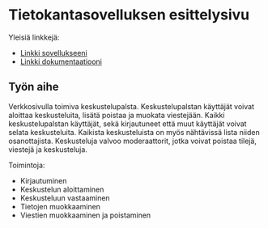 # Tietokantasovelluksen esittelysivu

Yleisiä linkkejä:

* [Linkki sovellukseeni](http://www.konstaku.users.cs.helsinki.fi/forum/)
* [Linkki dokumentaatiooni](https://github.com/Djiffit/Tsoha-Bootstrap/blob/master/doc/dokumentaatio.pdf)

## Työn aihe

Verkkosivulla toimiva keskustelupalsta. Keskustelupalstan käyttäjät voivat aloittaa keskusteluita, lisätä poistaa ja muokata viestejään. Kaikki keskustelupalstan käyttäjät, sekä kirjautuneet että muut käyttäjät voivat selata keskusteluita. Kaikista keskusteluista on myös nähtävissä lista niiden osanottajista. Keskusteluja valvoo moderaattorit, jotka voivat poistaa tilejä, viestejä ja keskusteluja.

Toimintoja:

 - Kirjautuminen
 - Keskustelun aloittaminen
 - Keskusteluun vastaaminen
 - Tietojen muokkaaminen
 - Viestien muokkaaminen ja poistaminen

